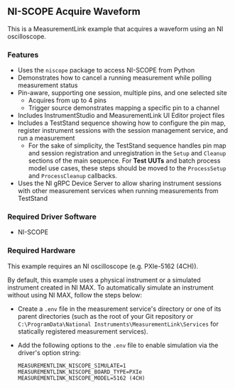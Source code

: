 ## NI-SCOPE Acquire Waveform

This is a MeasurementLink example that acquires a waveform using an NI
oscilloscope.

### Features

- Uses the `niscope` package to access NI-SCOPE from Python
- Demonstrates how to cancel a running measurement while polling measurement
  status
- Pin-aware, supporting one session, multiple pins, and one selected site
  - Acquires from up to 4 pins
  - Trigger source demonstrates mapping a specific pin to a channel
- Includes InstrumentStudio and MeasurementLink UI Editor project files
- Includes a TestStand sequence showing how to configure the pin map, register
  instrument sessions with the session management service, and run a measurement
  - For the sake of simplicity, the TestStand sequence handles pin map and
    session registration and unregistration in the `Setup` and `Cleanup`
    sections of the main sequence. For **Test UUTs** and batch process model use
    cases, these steps should be moved to the `ProcessSetup` and
    `ProcessCleanup` callbacks.
- Uses the NI gRPC Device Server to allow sharing instrument sessions with other
  measurement services when running measurements from TestStand

### Required Driver Software

- NI-SCOPE

### Required Hardware

This example requires an NI oscilloscope (e.g. PXIe-5162 (4CH)).

By default, this example uses a physical instrument or a simulated instrument
created in NI MAX. To automatically simulate an instrument without using NI MAX,
follow the steps below:
- Create a `.env` file in the measurement service's directory or one of its
  parent directories (such as the root of your Git repository or
  `C:\ProgramData\National Instruments\MeasurementLink\Services` for statically
  registered measurement services).
- Add the following options to the `.env` file to enable simulation via the
  driver's option string:

  ```
  MEASUREMENTLINK_NISCOPE_SIMULATE=1
  MEASUREMENTLINK_NISCOPE_BOARD_TYPE=PXIe
  MEASUREMENTLINK_NISCOPE_MODEL=5162 (4CH)
  ```